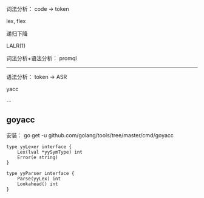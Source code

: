


词法分析： code -> token

lex, flex 

递归下降

LALR(1)

词法分析+语法分析： promql

---

语法分析： token -> ASR

yacc


--

## goyacc

安装： go get -u github.com/golang/tools/tree/master/cmd/goyacc

```
type yyLexer interface {
	Lex(lval *yySymType) int
	Error(e string)
}

type yyParser interface {
	Parse(yyLex) int
	Lookahead() int
}
```
